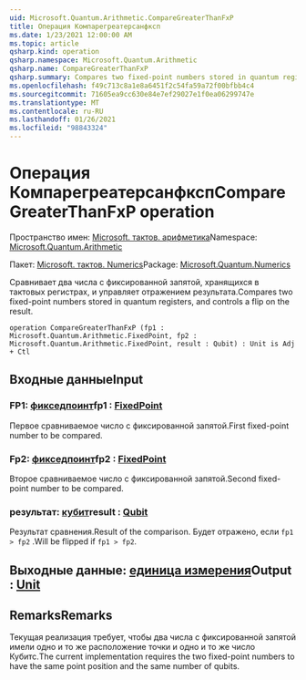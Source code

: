 ```yaml
---
uid: Microsoft.Quantum.Arithmetic.CompareGreaterThanFxP
title: Операция Компарегреатерсанфксп
ms.date: 1/23/2021 12:00:00 AM
ms.topic: article
qsharp.kind: operation
qsharp.namespace: Microsoft.Quantum.Arithmetic
qsharp.name: CompareGreaterThanFxP
qsharp.summary: Compares two fixed-point numbers stored in quantum registers, and controls a flip on the result.
ms.openlocfilehash: f49c713c8a1e8a6451f2c54fa59a72f00bfbb4c4
ms.sourcegitcommit: 71605ea9cc630e84e7ef29027e1f0ea06299747e
ms.translationtype: MT
ms.contentlocale: ru-RU
ms.lasthandoff: 01/26/2021
ms.locfileid: "98843324"
---
```

# <a name="comparegreaterthanfxp-operation"></a><span data-ttu-id="9179d-102">Операция Компарегреатерсанфксп</span><span class="sxs-lookup"><span data-stu-id="9179d-102">CompareGreaterThanFxP operation</span></span>

<span data-ttu-id="9179d-103">Пространство имен: [Microsoft. тактов. арифметика](xref:Microsoft.Quantum.Arithmetic)</span><span class="sxs-lookup"><span data-stu-id="9179d-103">Namespace: [Microsoft.Quantum.Arithmetic](xref:Microsoft.Quantum.Arithmetic)</span></span>

<span data-ttu-id="9179d-104">Пакет: [Microsoft. тактов. Numerics](https://nuget.org/packages/Microsoft.Quantum.Numerics)</span><span class="sxs-lookup"><span data-stu-id="9179d-104">Package: [Microsoft.Quantum.Numerics](https://nuget.org/packages/Microsoft.Quantum.Numerics)</span></span>


<span data-ttu-id="9179d-105">Сравнивает два числа с фиксированной запятой, хранящихся в тактовых регистрах, и управляет отражением результата.</span><span class="sxs-lookup"><span data-stu-id="9179d-105">Compares two fixed-point numbers stored in quantum registers, and controls a flip on the result.</span></span>

```qsharp
operation CompareGreaterThanFxP (fp1 : Microsoft.Quantum.Arithmetic.FixedPoint, fp2 : Microsoft.Quantum.Arithmetic.FixedPoint, result : Qubit) : Unit is Adj + Ctl
```


## <a name="input"></a><span data-ttu-id="9179d-106">Входные данные</span><span class="sxs-lookup"><span data-stu-id="9179d-106">Input</span></span>

### <a name="fp1--fixedpoint"></a><span data-ttu-id="9179d-107">FP1: [фикседпоинт](xref:Microsoft.Quantum.Arithmetic.FixedPoint)</span><span class="sxs-lookup"><span data-stu-id="9179d-107">fp1 : [FixedPoint](xref:Microsoft.Quantum.Arithmetic.FixedPoint)</span></span>

<span data-ttu-id="9179d-108">Первое сравниваемое число с фиксированной запятой.</span><span class="sxs-lookup"><span data-stu-id="9179d-108">First fixed-point number to be compared.</span></span>


### <a name="fp2--fixedpoint"></a><span data-ttu-id="9179d-109">Fp2: [фикседпоинт](xref:Microsoft.Quantum.Arithmetic.FixedPoint)</span><span class="sxs-lookup"><span data-stu-id="9179d-109">fp2 : [FixedPoint](xref:Microsoft.Quantum.Arithmetic.FixedPoint)</span></span>

<span data-ttu-id="9179d-110">Второе сравниваемое число с фиксированной запятой.</span><span class="sxs-lookup"><span data-stu-id="9179d-110">Second fixed-point number to be compared.</span></span>


### <a name="result--qubit"></a><span data-ttu-id="9179d-111">результат: [кубит](xref:microsoft.quantum.lang-ref.qubit)</span><span class="sxs-lookup"><span data-stu-id="9179d-111">result : [Qubit](xref:microsoft.quantum.lang-ref.qubit)</span></span>

<span data-ttu-id="9179d-112">Результат сравнения.</span><span class="sxs-lookup"><span data-stu-id="9179d-112">Result of the comparison.</span></span> <span data-ttu-id="9179d-113">Будет отражено, если `fp1 > fp2` .</span><span class="sxs-lookup"><span data-stu-id="9179d-113">Will be flipped if `fp1 > fp2`.</span></span>



## <a name="output--unit"></a><span data-ttu-id="9179d-114">Выходные данные: [единица измерения](xref:microsoft.quantum.lang-ref.unit)</span><span class="sxs-lookup"><span data-stu-id="9179d-114">Output : [Unit](xref:microsoft.quantum.lang-ref.unit)</span></span>



## <a name="remarks"></a><span data-ttu-id="9179d-115">Remarks</span><span class="sxs-lookup"><span data-stu-id="9179d-115">Remarks</span></span>

<span data-ttu-id="9179d-116">Текущая реализация требует, чтобы два числа с фиксированной запятой имели одно и то же расположение точки и одно и то же число Кубитс.</span><span class="sxs-lookup"><span data-stu-id="9179d-116">The current implementation requires the two fixed-point numbers to have the same point position and the same number of qubits.</span></span>
